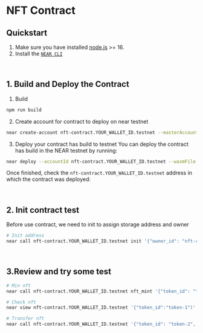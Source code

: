 # NFT Contract

## Quickstart

1. Make sure you have installed [node.js](https://nodejs.org/en/download/package-manager/) >= 16.
2. Install the [`NEAR CLI`](https://github.com/near/near-cli#setup)

<br />

## 1. Build and Deploy the Contract
1. Build
```bash
npm run build
```
2. Create account for contract to deploy on near testnet

```bash
near create-account nft-contract.YOUR_WALLET_ID.testnet --masterAccount YOUR_WALLET_ID.testnet --initialBalance 10
```

3. Deploy your contract has build to testnet 
You can deploy the contract has build in the NEAR testnet by running:

```bash
near deploy --accountId nft-contract.YOUR_WALLET_ID.testnet --wasmFile build/nft.wasm
```

Once finished, check the `nft-contract.YOUR_WALLET_ID.testnet` address in which the contract was deployed:

<br />

## 2. Init contract test

Before use contract, we need to init to assign storage address and owner 

```bash
# Init address
near call nft-contract.YOUR_WALLET_ID.testnet init '{"owner_id": "nft-contract.YOUR_WALLET_ID.testnet"}' --accountId nft-contract.YOUR_WALLET_ID.testnet
```

<br />

## 3.Review and try some test 

```bash
# Min nft
near call nft-contract.YOUR_WALLET_ID.testnet nft_mint '{"token_id": "token-1", "metadata": {"title": "My Non Fungible Team Token", "description": "The Team Most Certainly Goes :)", "media": "https://bafybeiftczwrtyr3k7a2k4vutd3amkwsmaqyhrdzlhvpt33dyjivufqusq.ipfs.dweb.link/goteam-gif.gif"}, "receiver_id": "YOUR_WALLET_ID.testnet"}' --accountId YOUR_WALLET_ID.testnet --amount 0.1
```

```bash
# Check nft
near view nft-contract.YOUR_WALLET_ID.testnet '{"token_id":"token-1")'
```

```bash
# Transfer nft
near call nft-contract.YOUR_WALLET_ID.testnet '{"token_id": "token-2", "receiver_id": "YOUR_WALLET_ID2.testnet",  "approval_id": "YOUR_WALLET_ID.testnet" }' --accountId YOUR_WALLET_ID.testnet --depositYocto 1 
```
